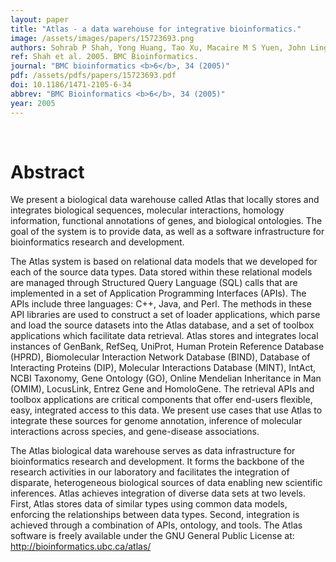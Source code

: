 ```yaml
---
layout: paper
title: "Atlas - a data warehouse for integrative bioinformatics."
image: /assets/images/papers/15723693.png
authors: Sohrab P Shah, Yong Huang, Tao Xu, Macaire M S Yuen, John Ling, B F Francis Ouellette
ref: Shah et al. 2005. BMC Bioinformatics.
journal: "BMC bioinformatics <b>6</b>, 34 (2005)"
pdf: /assets/pdfs/papers/15723693.pdf
doi: 10.1186/1471-2105-6-34
abbrev: "BMC Bioinformatics <b>6</b>, 34 (2005)"
year: 2005
---
```


<br />
<div data-badge-popover="right" data-badge-type="donut" data-pmid="15723693" data-hide-no-mentions="true" class="altmetric-embed"></div>

# Abstract

We present a biological data warehouse called Atlas that locally stores and integrates biological sequences, molecular interactions, homology information, functional annotations of genes, and biological ontologies. The goal of the system is to provide data, as well as a software infrastructure for bioinformatics research and development.

The Atlas system is based on relational data models that we developed for each of the source data types. Data stored within these relational models are managed through Structured Query Language (SQL) calls that are implemented in a set of Application Programming Interfaces (APIs). The APIs include three languages: C++, Java, and Perl. The methods in these API libraries are used to construct a set of loader applications, which parse and load the source datasets into the Atlas database, and a set of toolbox applications which facilitate data retrieval. Atlas stores and integrates local instances of GenBank, RefSeq, UniProt, Human Protein Reference Database (HPRD), Biomolecular Interaction Network Database (BIND), Database of Interacting Proteins (DIP), Molecular Interactions Database (MINT), IntAct, NCBI Taxonomy, Gene Ontology (GO), Online Mendelian Inheritance in Man (OMIM), LocusLink, Entrez Gene and HomoloGene. The retrieval APIs and toolbox applications are critical components that offer end-users flexible, easy, integrated access to this data. We present use cases that use Atlas to integrate these sources for genome annotation, inference of molecular interactions across species, and gene-disease associations.

The Atlas biological data warehouse serves as data infrastructure for bioinformatics research and development. It forms the backbone of the research activities in our laboratory and facilitates the integration of disparate, heterogeneous biological sources of data enabling new scientific inferences. Atlas achieves integration of diverse data sets at two levels. First, Atlas stores data of similar types using common data models, enforcing the relationships between data types. Second, integration is achieved through a combination of APIs, ontology, and tools. The Atlas software is freely available under the GNU General Public License at: http://bioinformatics.ubc.ca/atlas/


